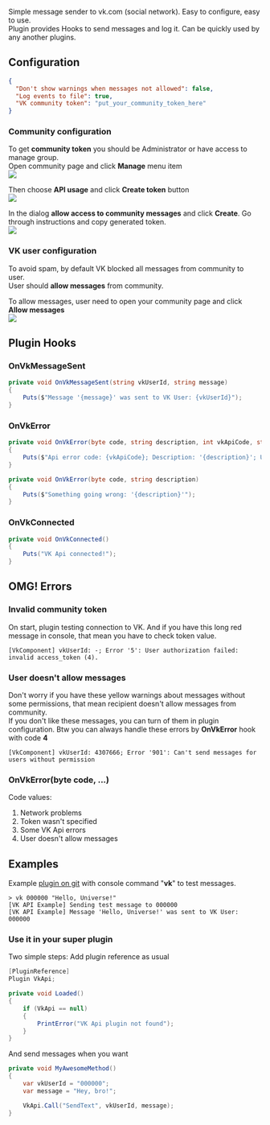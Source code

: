 Simple message sender to vk.com (social network). Easy to configure, easy to use.  
Plugin provides Hooks to send messages and log it. Can be quickly used by any another plugins.

## Configuration
```json
{
  "Don't show warnings when messages not allowed": false,
  "Log events to file": true,
  "VK community token": "put_your_community_token_here"
}
```
### Community configuration
To get **community token** you should be Administrator or have access to manage group.  
Open community page and click **Manage** menu item  
![](https://i.imgur.com/hjRmPSM.png)  

Then choose **API usage** and click **Create token** button  
![](https://i.imgur.com/NmEcuWu.png)  

In the dialog **allow access to community messages** and click **Create**. Go through instructions and copy generated token.  
![](https://i.imgur.com/0jhosde.png)

### VK user configuration
To avoid spam, by default VK blocked all messages from community to user.  
User should **allow messages** from community.

To allow messages, user need to open your community page and click **Allow messages**  
![](https://i.imgur.com/5zQY2BW.png)

## Plugin Hooks
### OnVkMessageSent
```c#
private void OnVkMessageSent(string vkUserId, string message)
{
    Puts($"Message '{message}' was sent to VK User: {vkUserId}");
}
```

### OnVkError
```c#
private void OnVkError(byte code, string description, int vkApiCode, string vkUserId)
{
    Puts($"Api error code: {vkApiCode}; Description: '{description}'; User: {vkUserId}");
}

private void OnVkError(byte code, string description)
{
    Puts($"Something going wrong: '{description}'");
}
```

### OnVkConnected
```c#
private void OnVkConnected()
{
    Puts("VK Api connected!");
}
```
## OMG! Errors
### Invalid community token
On start, plugin testing connection to VK. And if you have this long red message in console, that mean you have to check token value.
```
[VkComponent] vkUserId: -; Error '5': User authorization failed: invalid access_token (4).
```

### User doesn't allow messages
Don't worry if you have these yellow warnings about messages without some permissions, that mean recipient doesn't allow messages from community.  
If you don't like these messages, you can turn of them in plugin configuration. Btw you can always handle these errors by **OnVkError** hook with code **4**
```
[VkComponent] vkUserId: 4307666; Error '901': Can't send messages for users without permission
```

### OnVkError(byte code, ...)
Code values: 
1. Network problems
2. Token wasn't specified
3. Some VK Api errors
4. User doesn't allow messages

## Examples
Example [plugin on git](https://github.com/rust-plugins/VkApi/blob/master/Examples/VkApiExample.cs) with console command "**vk**" to test messages.
```
> vk 000000 "Hello, Universe!"
[VK API Example] Sending test message to 000000
[VK API Example] Message 'Hello, Universe!' was sent to VK User: 000000
```

### Use it in your super plugin
Two simple steps:  Add plugin reference as usual
```c#
[PluginReference]
Plugin VkApi;

private void Loaded()
{
    if (VkApi == null)
    {
        PrintError("VK Api plugin not found");
    }
}
```

And send messages when you want
```c#
private void MyAwesomeMethod()
{
    var vkUserId = "000000";
    var message = "Hey, bro!";

    VkApi.Call("SendText", vkUserId, message);
}
```
